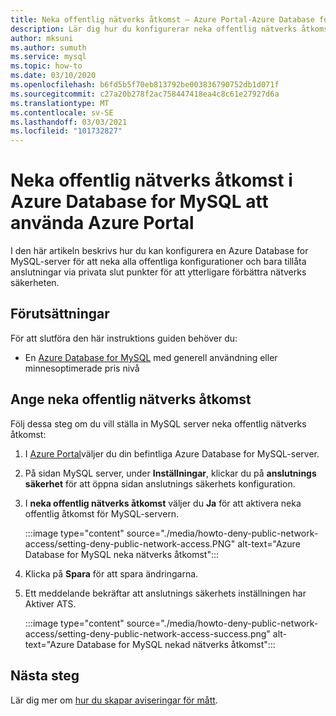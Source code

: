 ```yaml
---
title: Neka offentlig nätverks åtkomst – Azure Portal-Azure Database for MySQL
description: Lär dig hur du konfigurerar neka offentlig nätverks åtkomst med Azure Portal för din Azure Database for MySQL
author: mksuni
ms.author: sumuth
ms.service: mysql
ms.topic: how-to
ms.date: 03/10/2020
ms.openlocfilehash: b6fd5b5f70eb813792be003836790752db1d071f
ms.sourcegitcommit: c27a20b278f2ac758447418ea4c8c61e27927d6a
ms.translationtype: MT
ms.contentlocale: sv-SE
ms.lasthandoff: 03/03/2021
ms.locfileid: "101732827"
---
```

# <a name="deny-public-network-access-in-azure-database-for-mysql-using-azure-portal"></a>Neka offentlig nätverks åtkomst i Azure Database for MySQL att använda Azure Portal

I den här artikeln beskrivs hur du kan konfigurera en Azure Database for MySQL-server för att neka alla offentliga konfigurationer och bara tillåta anslutningar via privata slut punkter för att ytterligare förbättra nätverks säkerheten.

## <a name="prerequisites"></a>Förutsättningar

För att slutföra den här instruktions guiden behöver du:

* En [Azure Database for MySQL](quickstart-create-mysql-server-database-using-azure-portal.md) med generell användning eller minnesoptimerade pris nivå

## <a name="set-deny-public-network-access"></a>Ange neka offentlig nätverks åtkomst

Följ dessa steg om du vill ställa in MySQL server neka offentlig nätverks åtkomst:

1. I [Azure Portal](https://portal.azure.com/)väljer du din befintliga Azure Database for MySQL-server.

1. På sidan MySQL server, under **Inställningar**, klickar du på **anslutnings säkerhet** för att öppna sidan anslutnings säkerhets konfiguration.

1. I **neka offentlig nätverks åtkomst** väljer du **Ja** för att aktivera neka offentlig åtkomst för MySQL-servern.

    :::image type="content" source="./media/howto-deny-public-network-access/setting-deny-public-network-access.PNG" alt-text="Azure Database for MySQL neka nätverks åtkomst":::

1. Klicka på **Spara** för att spara ändringarna.

1. Ett meddelande bekräftar att anslutnings säkerhets inställningen har Aktiver ATS.

    :::image type="content" source="./media/howto-deny-public-network-access/setting-deny-public-network-access-success.png" alt-text="Azure Database for MySQL nekad nätverks åtkomst":::

## <a name="next-steps"></a>Nästa steg

Lär dig mer om [hur du skapar aviseringar för mått](howto-alert-on-metric.md).
